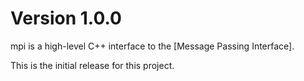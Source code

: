 Version 1.0.0
=============

mpi is a high-level C++ interface to the [Message Passing Interface].

This is the initial release for this project.
